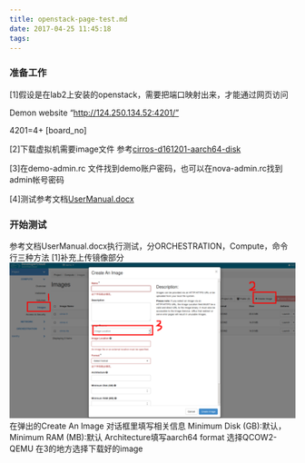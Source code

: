 ```yaml
---
title: openstack-page-test.md
date: 2017-04-25 11:45:18
tags:
---
```

### 准备工作
[1]假设是在lab2上安装的openstack，需要把端口映射出来，才能通过网页访问

Demon website “http://124.250.134.52:4201/”

4201=4+ [board_no]

[2]下载虚拟机需要image文件 参考[cirros-d161201-aarch64-disk](https://download.cirros-cloud.net/daily/20161201/cirros-d161201-aarch64-disk.img)

[3]在demo-admin.rc 文件找到demo账户密码，也可以在nova-admin.rc找到admin帐号密码

[4]测试参考文档[UserManual.docx](https://raw.githubusercontent.com/wuyuer/packages-1/master/openstack/doc/UserManual.docx)
### 开始测试
参考文档UserManual.docx执行测试，分ORCHESTRATION，Compute，命令行三种方法
[1]补充上传镜像部分
![upload_image.png](./images/upload_image.png)
在弹出的Create An Image 对话框里填写相关信息
Minimum Disk (GB):默认，Minimum RAM (MB):默认
Architecture填写aarch64
format 选择QCOW2-QEMU
在3的地方选择下载好的image





